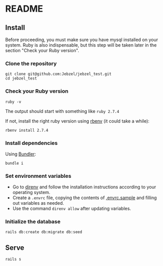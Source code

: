 # README

## Install
Before proceeding, you must make sure you have mysql installed on your system. Ruby is also indispensable, but this step will be taken later in the section "Check your Ruby version".

### Clone the repository

```shell
git clone git@github.com:Jebzel/jebzel_test.git
cd jebzel_test
```

### Check your Ruby version

```shell
ruby -v
```

The output should start with something like `ruby 2.7.4`

If not, install the right ruby version using [rbenv](https://github.com/rbenv/rbenv) (it could take a while):

```shell
rbenv install 2.7.4
```

### Install dependencies

Using [Bundler](https://github.com/bundler/bundler):

```shell
bundle i
```

### Set environment variables

- Go to [direnv](https://direnv.net/) and follow the installation instructions according to your operating system.
- Create a `.envrc` file, copying the contents of [.envrc.sample](https://github.com/Jebzel/jebzel_test/blob/master/.envrc.sample) and filling out variables as needed.
- Use the command `direnv allow` after updating variables.

### Initialize the database

```shell
rails db:create db:migrate db:seed
```

## Serve

```shell
rails s
```